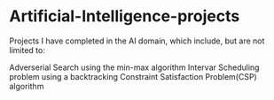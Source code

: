 # Artificial-Intelligence-projects
Projects I have completed in the AI domain, which include, but are not limited to:

Adverserial Search using the min-max algorithm
Intervar Scheduling problem using a backtracking Constraint Satisfaction Problem(CSP) algorithm
